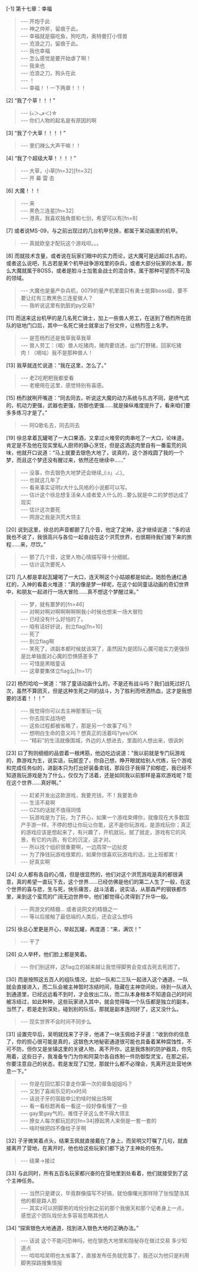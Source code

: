 
[-1] 第十七章：幸福
>--- 开炮于此<br>
>--- 神之帅斧，留痕于此。<br>
>--- 幸福就是猫吃鱼，狗吃肉，奥特曼打小怪兽<br>
>--- 沧浪之刀，留痕于此。<br>
>--- 我也幸福<br>
>--- 怎么感觉是要开始虐了啊！<br>
>--- 我来也<br>
>--- 沧浪之刀，狗头在此<br>
>--- ！<br>
>--- 幸福！！一下两章！！！<br>

[2] “我了个草！！！”
>--- (๑＞ڡ＜)☆<br>
>--- 你们人物的起名是有原因的啊<br>

[3] “我了个大草！！！！”
>--- 里们辣么大声干嘛！！<br>

[4] “我了个超级大草！！！！”
>--- 大草，小草[fn=32][fn=32]<br>
>--- 开 幕 雷 击<br>

[6] 大魔！！！
>--- 来<br>
>--- 黑色三连星[fn=32]<br>
>--- 港真，我喜欢独角兽和七剑，希望可以有[fn=8]<br>

[7] 或者说MS-09，与之前出现过的几台机甲兑换，都属于某动画里的机甲。
>--- 真就欧皇才配玩这个游戏呗。。。<br>

[8] 而就技术含量，或者说在玩家们眼中的实力而论，这大魔可是远超过扎古的，或者这么说吧，扎古若是某个机甲战争游戏里的杂兵，或者大部分玩家的水准，那么大魔就属于BOSS，或者是脸斗士加氪金战士的混合体，属于那种可望而不可及的领域。
>--- 大魔也是量产杂兵机，0079的量产机里面只有勇士能算boss级，要不要让红有三教黑色三连星做人？<br>
>--- 我听说这里有肮脏的py交易?<br>

[11] 而送来这台机甲的是几名死亡骑士，加上一些兽人劳工，在送到了杨烈所在团队的驻地门口后，其中一名死亡骑士就拿出了份文件，让杨烈签上名字。
>--- 是签杨烈还是我草我草我草<br>
>--- 兽人劳工：（唱）兽人吃猪肉，猪肉要烧透，出门打野猪，回家吃猪肉！（嘀咕）我不是那种兽人！<br>

[13] 我草就连忙说道：“我在这里，怎么了。”
>--- 老Z吃粑粑我都爱看<br>
>--- 老梗用在这里，感觉特别有喜感。<br>

[15] 杨烈就咧开嘴道：“同去同去，听说这大魔的动力系统与扎古不同，是喷气式的，机动力更强，武器也更强，防御也更强……就是操纵难度提升了，看来咱们要多多练习才是了。”
>--- 阿Q歌名去，同去同去<br>

[19] 徐总拿着瓦罐喝了一大口果酒，又拿过火堆旁的肉串吃了一大口，论味道，肯定是不及他在现实里私人厨师的静心烹饪，但是这酒这肉里自有一番蛮荒的风味，他就开口说道：“马上就要去银色大地了，说真的，这个游戏圆了我的一个梦，而且这个梦还没有醒过来，依然还在继续中……”
>--- 没事，你去银色大地梦还会继续_(:з」∠)_<br>
>--- 也就这几年了<br>
>--- 看来事实证明z大什么风格的小说都可以写。<br>
>--- 估计这个徐总想复活亲人或者爱人什么的…要么就是中二的梦想达成了现实<br>
>--- 估计这次要死<br>
>--- 网游之我是洪荒大领主<br>

[20] 说到这里，徐总的声音都颤了几个音，他定了定神，这才继续说道：“多的话我也不说了，我很高兴与各位一起奋战在这个洪荒世界，也很期待我们接下来的旅程……来，尽饮。”
>--- 颤了几个音，这里人物心情描写得十分细腻。<br>
>--- 估计这次要死人<br>

[21] 几人都是拿起瓦罐喝了一大口，连天啊这个小姑娘都是如此，她脸色通红通红的，入神的看着火堆道：“真的像是梦一样呢，在这个如同童话动画的奇幻世界中，和朋友一起进行一场大冒险……真不想这个梦醒过来。”
>--- 梦，就有噩梦的[fn=46]<br>
>--- 对啊对啊对啊啊啊啊啊我小时候也想来一场大冒险<br>
>--- 已经没有什么好怕的了。<br>
>--- 咱有话好好说，别立flag[fn=10]<br>
>--- 死了<br>
>--- 别立flag啊<br>
>--- 笑死了，进副本都时候就该哭了，虽然因为是团队心魔可能实力更强但是比单独面对心魔的恐惧感差多了<br>
>--- 可惜是黑暗童话<br>
>--- 这章要集体立flag么[fn=17]<br>

[22] 杨烈哈哈一笑道：“除了童话动画什么的，不是还有战斗吗？我们战死过好几次，虽然不算团灭，但是这种生死之间的战斗，为了胜利而喷洒热血，这才是我想要的活着！！！”
>--- 我觉得你可以去主神那里玩一玩<br>
>--- 你去现实战场吧<br>
>--- 这些过程都被省略了，那是另一个故事了吗？<br>
>--- 想明白生命的意义吗？想真正的活着吗?yes/OK<br>
>--- “精彩”的生活就像围城，外边的人想进去，里面的人想出来，很讽刺<br>

[23] 曰了狗则细细的品尝着一根烤筋，他边吃边说道：“我以前就是专门玩游戏的，靠游戏为生，说实话，玩腻歪了，你自己想，睁开眼就给别人代练，玩个游戏和完成任务似的，进副本只为打出好装备卖钱，那段日子我得了抑郁症，我已经不知道我玩游戏是为了什么，仅仅为了活着，还是如同我以前那样是喜欢游戏呢？现在这个世界……真好啊。”
>--- 赶紧开发出这款游戏，我要充钱，不！我要氪命<br>
>--- 生活不易啊<br>
>--- GZS的话就不值得同情<br>
>--- 玩游戏是为了玩，为了开心，如果一个游戏束缚你，就像现在大多数国产手游一样，不停的想让你玩让你氪，这不是你玩游戏，是游戏玩你；真正的游戏应该是想起来了，有兴趣了，开机就玩，腻了就走，游戏有它的风景，有它的内涵，有它的沉淀，这才对。<br>
>--- 所以找个组织很重要啊，一边周常一边扯皮<br>
>--- 为了挣钱玩游戏很累的，如果你很喜欢玩游戏的话，比上班都累！<br>
>--- 好真实啊<br>

[24] 众人都有各自的心情，但是很显然的，他们对这个洪荒游戏是真的都很满意，真的希望一直玩下去，这个世界……已经仿佛是他们的第二人生了一般，在这个世界的喜与悲，生与死，快乐痛苦，战斗活着，说实话，从那森严的钢铁都市里，来到这个蛮荒的广阔无边世界中，他们都觉得心灵得到了升华一般。
>--- 网游文的精髓... 或者说网文的精髓之一<br>
>--- 等以后接触了最低端的人类后，还会这么想吗<br>

[25] 徐总心里更是开心，举起瓦罐，再度道：“来，满饮！”
>--- 干了<br>

[26] 众人举杯，他们脸上都是笑着。
>--- 你们别这样，这flag立的越来越让我觉得脚男会变成去死去死团了。<br>

[30] 而是按照这五百人的组队情况，比如一队和二三队一起进入这个通道，一队就会直接进入，而二队会被主神暂时冻结时间，隐藏在主神空间处，待到一队进入到通道里，已经远远看不到时，才会放出二队，而二队本身根本不知道自己的时间被冻结过，如此种种，这些玩家进入其中，就会觉得每一个队伍都是独立的副本，当然了，若是走到深处，碰到别的队伍，那就是副本连同好了，这又没什么。
>--- 现实世界不会时间不同步么<br>

[31] 设置完毕后，吴明就找来了子牙，他递了一块玉佩给子牙道：“收到你的信息了，你的担心很可能是真的，这银色大地秘密通道很可能也具备着某种腐蚀性，不可不防，但你又是坐镇这里的关键人物，离不开你，这是我炼制的防护器具，你先用着，这些日子，我准备专门为你和阿莫尔各自炼制一件防御型灵宝，在那之前，你要注意自己的状态，若是发现了幻觉，那就什么都不必理会，先离开这处营地休息一下。”
>--- 你是在回忆那只拿走你第一次的章鱼姐姐吗？<br>
>--- 又到了喜闻乐见的xx时间<br>
>--- 话说子牙的宿敌申公豹啥时候出场啊<br>
>--- 看一看标题再看一看这一段好像看懂了一些<br>
>--- gay里gay气的，难怪子牙这么舍不得大领主<br>
>--- 撩女人每次都玩尬的[fn=34]撩起男人来倒是一套一套的<br>
>--- 啥时候把四不像给子牙啊<br>

[32] 子牙微笑着点头，结果玉佩就直接戴在了身上，而吴明又叮嘱了几句，就直接离开了营地，在离开时，他也给这些玩家们都下达了主神处的任务。
>--- 结果→接过<br>

[33] 与此同时，所有五百名玩家都兴奋的在营地里到处看着，他们就接受到了这个主神任务。
>--- 当然只是建议，毕竟群像描写不好搞，就怕像曙光那样除了张恒楚浩其他的都是路人脸<br>
>--- 其实z可以把脚男的戏份分到之前的那个我傲天和那个记者身上一点，感觉这个团队戏份太多容易忽略其他人<br>

[34] “探索银色大地通道，找到进入银色大地的正确办法。”
>--- 话说 这个不能问恐神吗，他在银色大地里和隐秘存在做过交易 多少知道点<br>
>--- 哈哈哈吴明也太省事了，直接发布任务就完事了，我还以为他只是利用脚男探路搜集情报<br>
